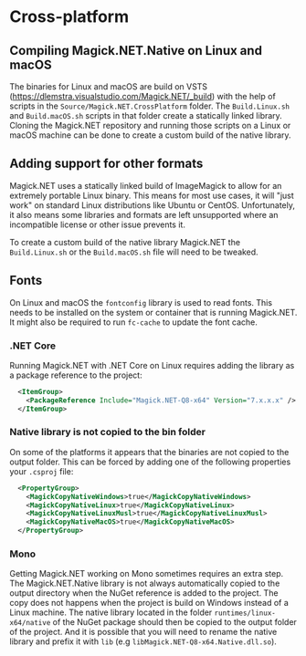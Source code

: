 # Cross-platform

## Compiling Magick.NET.Native on Linux and macOS

The binaries for Linux and macOS are build on VSTS (https://dlemstra.visualstudio.com/Magick.NET/_build) with the help of scripts in
the `Source/Magick.NET.CrossPlatform` folder. The `Build.Linux.sh` and `Build.macOS.sh` scripts in that folder create a statically linked
 library. Cloning the Magick.NET repository and running those scripts on a Linux or macOS machine can be done to create a custom build of
 the native library.

## Adding support for other formats

Magick.NET uses a statically linked build of ImageMagick to allow for an extremely portable Linux binary. This means for most use cases,
it will "just work" on standard Linux distributions like Ubuntu or CentOS. Unfortunately, it also means some libraries and formats are
left unsupported where an incompatible license or other issue prevents it.

To create a custom build of the native library Magick.NET the `Build.Linux.sh` or the `Build.macOS.sh` file will need to be tweaked.

## Fonts

On Linux and macOS the `fontconfig` library is used to read fonts. This needs to be installed on the system or container that is running 
Magick.NET. It might also be required to run `fc-cache` to update the font cache.

### .NET Core

Running Magick.NET with .NET Core on Linux requires adding the library as a package reference to the project:

```xml
  <ItemGroup>
    <PackageReference Include="Magick.NET-Q8-x64" Version="7.x.x.x" />
  </ItemGroup>
```

### Native library is not copied to the bin folder

On some of the platforms it appears that the binaries are not copied to the output folder. This can be forced
by adding one of the following properties your `.csproj` file:

```xml
  <PropertyGroup>
    <MagickCopyNativeWindows>true</MagickCopyNativeWindows>
    <MagickCopyNativeLinux>true</MagickCopyNativeLinux>
    <MagickCopyNativeLinuxMusl>true</MagickCopyNativeLinuxMusl>
    <MagickCopyNativeMacOS>true</MagickCopyNativeMacOS>
  </PropertyGroup>
```

### Mono

Getting Magick.NET working on Mono sometimes requires an extra step. The Magick.NET.Native library is not always automatically copied
to the output directory when the NuGet reference is added to the project. The copy does not happens when the project is build on Windows
instead of a Linux machine. The native library located in the folder `runtimes/linux-x64/native` of the NuGet package should then be
copied to the output folder of the project. And it is possible that you will need to rename the native library and prefix it with
`lib` (e.g `libMagick.NET-Q8-x64.Native.dll.so`).
